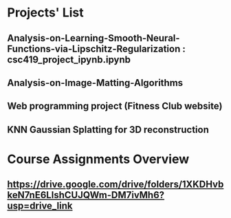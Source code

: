 #  Projects' List
## Analysis-on-Learning-Smooth-Neural-Functions-via-Lipschitz-Regularization : csc419_project_ipynb.ipynb
## Analysis-on-Image-Matting-Algorithms
## Web programming project (Fitness Club website)
## KNN Gaussian Splatting for 3D reconstruction
#  Course Assignments Overview
## https://drive.google.com/drive/folders/1XKDHvbkeN7nE6LlshCUJQWm-DM7ivMh6?usp=drive_link
